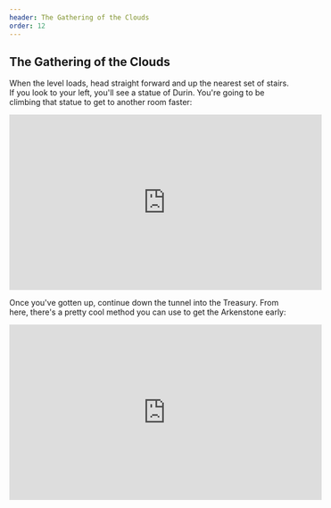 ```yaml
---
header: The Gathering of the Clouds
order: 12
---
```


## The Gathering of the Clouds

When the level loads, head straight forward and up the nearest set of stairs. If you look to your left, you'll see a statue of Durin. You're going to be climbing that statue to get to another room faster:

<iframe width="560" height="315" src="https://www.youtube.com/embed/D3uPJzh93qU" frameborder="0" allow="accelerometer; autoplay; clipboard-write; encrypted-media; gyroscope; picture-in-picture" allowfullscreen></iframe>

Once you've gotten up, continue down the tunnel into the Treasury. From here, there's a pretty cool method you can use to get the Arkenstone early:

<iframe width="560" height="315" src="https://www.youtube.com/embed/SsrjijR5yB0" frameborder="0" allow="accelerometer; autoplay; clipboard-write; encrypted-media; gyroscope; picture-in-picture" allowfullscreen></iframe>
